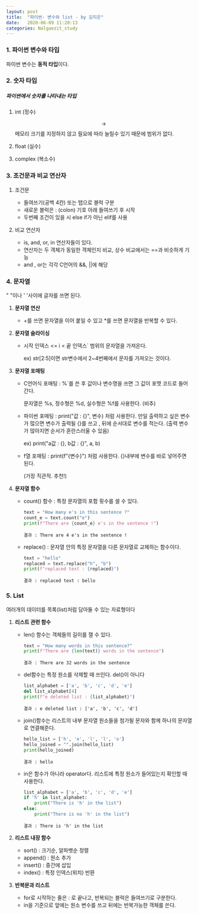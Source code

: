 ```yaml
---
layout: post
title:  "파이썬- 변수와 list - by 김지은"
date:   2020-06-09 11:20:13
categories: Nalgaezit_study
---
```




### 1. 파이썬 변수와 타입

파이썬 변수는 **동적 타입**이다.



### 2. 숫자 타입

#####  파이썬에서 숫자를 나타내는 타입

1. int (정수)

   $$\rightarrow$$ 메모리 크기를 지정하지 않고 필요에 따라 늘릴수 있기 때문에 범위가 없다.

2. float (실수)
3. complex (복소수)



### 3. 조건문과 비교 연산자

1. 조건문
   - 들여쓰기(공백 4칸) 또는 탭으로 블럭 구분
   - 새로운 블럭은 : (colon) 기호 아래 들여쓰기 후 시작
   - 두번째 조건이 있을 시 else if가 아닌 elif를 사용

2. 비교 연산자
   - is, and, or, in 연산자들이 있다.
   - 연산자는 두 객체가 동일한 객체인지 비교, 상수 비교에서는 ==과 비슷하게 기능
   - and , or는 각각 C언어의 &&, ||에 해당



### 4. 문자열

"  "이나 '  '사이에 글자를 쓰면 된다.

1. **문자열 연산**

   - +를 쓰면 문자열을 이어 붙일 수 있고 *를 쓰면 문자열을 반복할 수 있다.

2. **문자열 슬라이싱**

   - 시작 인덱스 <= i < 끝 인덱스` 범위의 문자열을 가져온다.

     ex)  str[2:5]이면 str변수에서 2~4번째에서 문자를 가져오는 것이다.

3. **문자열 포매팅**

   - C언어식 포매팅 : %`를 쓴 후 값이나 변수명을 쓰면 그 값이 포맷 코드로 들어간다.

     문자열은  %s, 정수형은 %d, 실수형은 %f를 사용한다. (비추)

   - 파이썬 포매팅 : print("값 : {}", 변수) 처럼 사용한다. 만일 출력하고 싶은 변수가 많으면 변수가 출력될 {}를 쓰고 , 뒤에 순서대로 변수를 적는다. (출력 변수가 많아지면 순서가 혼란스러울 수 있음)

     ex) print("a값 : {}, b값 : {}", a, b)

   - f열 포매팅 : print(f"{변수}") 처럼 사용한다. {}내부에 변수를 바로 넣어주면 된다. 

     (가장 직관적. 추천!)

4. **문자열 함수**

   - count() 함수 : 특정 문자열의 포함 횟수를 셀 수 있다.

     ```python
     text = "How many e's in this sentence ?"
     count_e = text.count("e")
     print(f"There are {count_e} e's in the sentence !")
     ```

     ```
     결과 : There are 4 e's in the sentence !
     ```

     

   - replace() :  문자열 안의 특정 문자열을 다른 문자열로 교체하는 함수이다.

     ```python
     text = "hello"
     replaced = text.replace("h", "b")
     print(f"replaced text : {replaced}")
     ```

     ```
     결과 : replaced text : bello
     ```

     

### 5. List

여러개의 데이터를 목록(list)처럼 담아둘 수 있는 자료형이다

1. **리스트 관련 함수**

   - len()  함수는 객체들의 길이를 잴 수 있다.

     ```python
     text = "How many words in this sentence?"
     print(f"There are {len(text)} words in the sentence")
     ```

     ```
     결과 : There are 32 words in the sentence
     ```

     

   - del함수는 특정 원소를 삭제할 때 쓰인다. del()이 아니다

     ```python
     list_alphabet = ['a', 'b', 'c', 'd', 'e']
     del list_alphabet[4]
     print(f"e deleted list : {list_alphabet}")
     ```

     ```
     결과 : e deleted list : ['a', 'b', 'c', 'd']
     ```

     

   - join()함수는 리스트의 내부 문자열 원소들을 첨가될 문자와 함께 하나의 문자열로 연결해준다. 

     ```python
     hello_list = ['h', 'e', 'l', 'l', 'o']
     hello_joined = "".join(hello_list)
     print(hello_joined)
     ```

     ```
     결과 : hello
     ```

     

   - in은 함수가 아니라 operator다. 리스트에 특정 원소가 들어있는지 확인할 때 사용한다.

     ```python
     list_alphabet = ['a', 'b', 'c', 'd', 'e']
     if 'h' in list_alphabet:
         print("There is 'h' in the list")
     else:
         print("There is no 'h' in the list")
     ```

     

     ```
     결과 : There is 'h' in the list
     ```

     

2. **리스트 내장 함수**
   - sort() : 크기순, 알파벳순 정렬 
   - append() : 원소 추가
   - insert() : 중간에 삽입
   - index() : 특정 인덱스(위치) 반환
3. **반복문과 리스트**
   - for로 시작하는 줄은 : 로 끝나고, 반복되는 블럭은 들여쓰기로 구분한다.
   - in을 기준으로 앞에는 원소 변수를 쓰고 뒤에는 반복가능한 객체를 쓴다. 

